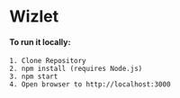 # Wizlet

#### To run it locally:
```
1. Clone Repository
2. npm install (requires Node.js)
3. npm start
4. Open browser to http://localhost:3000
```

